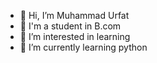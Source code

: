 - 👋 Hi, I’m Muhammad Urfat
- 💞️ I'm a student in B.com
- 👀 I’m interested in learning
- 🌱 I’m currently learning python
